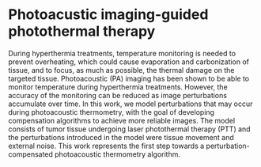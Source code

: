 # Photoacustic imaging-guided photothermal therapy
During hyperthermia treatments, temperature monitoring is needed to prevent overheating, which could cause evaporation and carbonization of tissue, and to focus, as much as possible, the thermal damage on the targeted tissue. Photoacoustic (PA) imaging has been shown to be able to monitor temperature during hyperthermia treatments. However, the accuracy of the monitoring can be reduced as image perturbations accumulate over time. In this work, we model perturbations that may occur during photoacoustic thermometry, with the goal of developing compensation algorithms to achieve more reliable images. The model consists of tumor tissue undergoing laser photothermal therapy (PTT) and the perturbations introduced in the model were tissue movement and external noise. This work represents the first step towards a perturbation-compensated photoacoustic thermometry algorithm.

